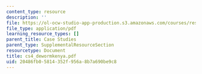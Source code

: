 ```yaml
---
content_type: resource
description: ''
file: https://ol-ocw-studio-app-production.s3.amazonaws.com/courses/res-14-001-abdul-latif-jameel-poverty-action-lab-executive-training-evaluating-social-programs-2009-spring-2009/20486fb05814352f956a8b7a690be9c8_cs4_dewormkenya.pdf
file_type: application/pdf
learning_resource_types: []
parent_title: Case Studies
parent_type: SupplementalResourceSection
resourcetype: Document
title: cs4_dewormkenya.pdf
uid: 20486fb0-5814-352f-956a-8b7a690be9c8
---
```

